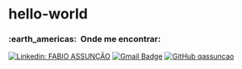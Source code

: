 # hello-world
<h3> :earth_americas: &nbsp;Onde me encontrar: </h3> 

[![Linkedin: FABIO ASSUNÇÃO](https://img.shields.io/badge/-USERNAME-blue?style=flat-square&logo=Linkedin&logoColor=white&link=https://www.linkedin.com/in/fabio-assunção-qa/)](LINK-DO-SEU-LINKEDIN)
[![Gmail Badge](https://img.shields.io/badge/-fabiomoraisassuncao@gmail.com-006bed?style=flat-square&logo=Gmail&logoColor=white&link=mailto:fabiomoraisassuncao@gmail.com)](mailto:fabiomoraisassuncao@gmail.com)
[![GitHub qassuncao]( https://img.shields.io/github/followers/VanessaSwerts?label=follow&style=social)](https://github.com/qassuncao/)